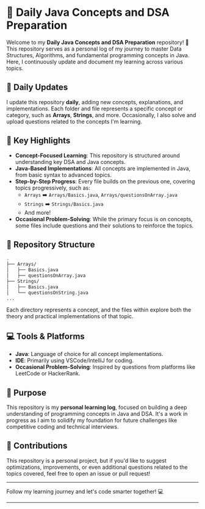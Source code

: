 # 🚀 Daily Java Concepts and DSA Preparation

Welcome to my **Daily Java Concepts and DSA Preparation** repository! 🎯 This repository serves as a personal log of my journey to master Data Structures, Algorithms, and fundamental programming concepts in Java. Here, I continuously update and document my learning across various topics.

## 📅 Daily Updates

I update this repository **daily**, adding new concepts, explanations, and implementations. Each folder and file represents a specific concept or category, such as **Arrays**, **Strings**, and more. Occasionally, I also solve and upload questions related to the concepts I'm learning.

## 🌟 Key Highlights

- **Concept-Focused Learning**: This repository is structured around understanding key DSA and Java concepts.
- **Java-Based Implementations**: All concepts are implemented in Java, from basic syntax to advanced topics.
- **Step-by-Step Progress**: Every file builds on the previous one, covering topics progressively, such as:
  - `Arrays` ➡️ `Arrays/Basics.java`, `Arrays/questionsOnArray.java`
  - `Strings` ➡️ `Strings/Basics.java`
  - And more!
- **Occasional Problem-Solving**: While the primary focus is on concepts, some files include questions and their solutions to reinforce the topics.

## 📂 Repository Structure

```bash
.
├── Arrays/
│   ├── Basics.java
│   ├── questionsOnArray.java
├── Strings/
│   ├── Basics.java
│   └── questionsOnString.java
...
```

Each directory represents a concept, and the files within explore both the theory and practical implementations of that topic.

## 💻 Tools & Platforms

- **Java**: Language of choice for all concept implementations.
- **IDE**: Primarily using VSCode/IntelliJ for coding.
- **Occasional Problem-Solving**: Inspired by questions from platforms like LeetCode or HackerRank.

## 🎯 Purpose

This repository is my **personal learning log**, focused on building a deep understanding of programming concepts in Java and DSA. It's a work in progress as I aim to solidify my foundation for future challenges like competitive coding and technical interviews.

## 🤝 Contributions

This repository is a personal project, but if you'd like to suggest optimizations, improvements, or even additional questions related to the topics covered, feel free to open an issue or pull request!

---

Follow my learning journey and let's code smarter together! 💻

--- 
